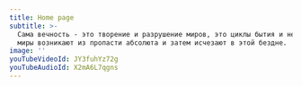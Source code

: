 ```yaml
---
title: Home page
subtitle: >-
  Сама вечность - это творение и разрушение миров, это циклы бытия и небытия;
  миры возникают из пропасти абсолюта и затем исчезают в этой бездне.
image: ''
youTubeVideoId: JY3fuhYz72g
youTubeAudioId: X2mA6L7qgns
---
```


